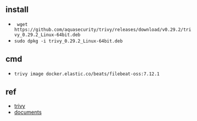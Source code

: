 
## install 
<!-- for WSL -->
+ ` wget https://github.com/aquasecurity/trivy/releases/download/v0.29.2/trivy_0.29.2_Linux-64bit.deb`
+ `sudo dpkg -i trivy_0.29.2_Linux-64bit.deb`

## cmd
+ `trivy image docker.elastic.co/beats/filebeat-oss:7.12.1`

## ref
+ [trivy](https://github.com/aquasecurity/trivy)
+ [documents](https://aquasecurity.github.io/trivy/v0.29.2/)